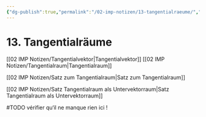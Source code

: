 ```yaml
---
{"dg-publish":true,"permalink":"/02-imp-notizen/13-tangentialraeume/","dgHomeLink":true,"dgPassFrontmatter":false}
---
```


# 13. Tangentialräume
[[02 IMP Notizen/Tangentialvektor|Tangentialvektor]]
[[02 IMP Notizen/Tangentialraum|Tangentialraum]]

[[02 IMP Notizen/Satz zum Tangentialraum|Satz zum Tangentialraum]]

[[02 IMP Notizen/Satz Tangentialraum als Untervektorraum|Satz Tangentialraum als Untervektorraum]]

#TODO vérifier qu‘il ne manque rien ici !

